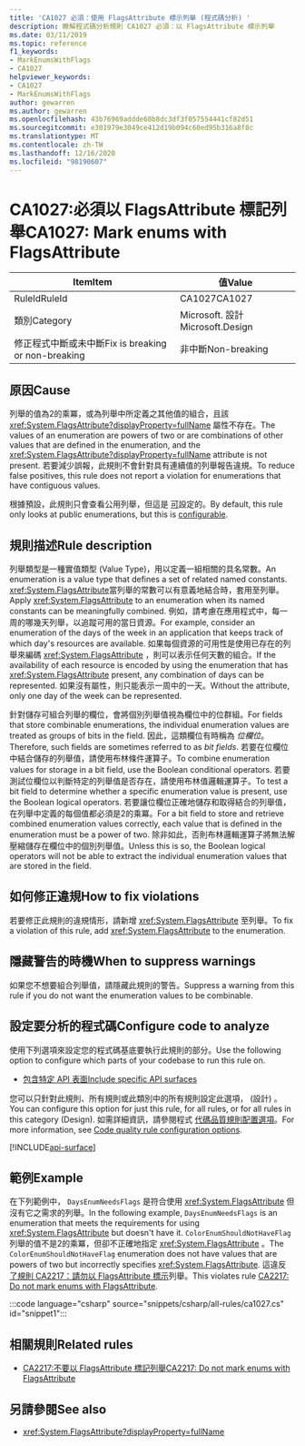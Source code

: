 ```yaml
---
title: 'CA1027 必須：使用 FlagsAttribute 標示列舉 (程式碼分析) '
description: 瞭解程式碼分析規則 CA1027 必須：以 FlagsAttribute 標示列舉
ms.date: 03/11/2019
ms.topic: reference
f1_keywords:
- MarkEnumsWithFlags
- CA1027
helpviewer_keywords:
- CA1027
- MarkEnumsWithFlags
author: gewarren
ms.author: gewarren
ms.openlocfilehash: 43b76969addde60b8dc3df3f057554441cf82d51
ms.sourcegitcommit: e301979e3049ce412d19b094c60ed95b316a8f8c
ms.translationtype: MT
ms.contentlocale: zh-TW
ms.lasthandoff: 12/16/2020
ms.locfileid: "98190607"
---
```

# <a name="ca1027-mark-enums-with-flagsattribute"></a><span data-ttu-id="de865-103">CA1027:必須以 FlagsAttribute 標記列舉</span><span class="sxs-lookup"><span data-stu-id="de865-103">CA1027: Mark enums with FlagsAttribute</span></span>

| <span data-ttu-id="de865-104">Item</span><span class="sxs-lookup"><span data-stu-id="de865-104">Item</span></span>                                     | <span data-ttu-id="de865-105">值</span><span class="sxs-lookup"><span data-stu-id="de865-105">Value</span></span>            |
|------------------------------------------|------------------|
| <span data-ttu-id="de865-106">RuleId</span><span class="sxs-lookup"><span data-stu-id="de865-106">RuleId</span></span>                                   | <span data-ttu-id="de865-107">CA1027</span><span class="sxs-lookup"><span data-stu-id="de865-107">CA1027</span></span>           |
| <span data-ttu-id="de865-108">類別</span><span class="sxs-lookup"><span data-stu-id="de865-108">Category</span></span>                                 | <span data-ttu-id="de865-109">Microsoft. 設計</span><span class="sxs-lookup"><span data-stu-id="de865-109">Microsoft.Design</span></span> |
| <span data-ttu-id="de865-110">修正程式中斷或未中斷</span><span class="sxs-lookup"><span data-stu-id="de865-110">Fix is breaking or non-breaking</span></span> | <span data-ttu-id="de865-111">非中斷</span><span class="sxs-lookup"><span data-stu-id="de865-111">Non-breaking</span></span>     |

## <a name="cause"></a><span data-ttu-id="de865-112">原因</span><span class="sxs-lookup"><span data-stu-id="de865-112">Cause</span></span>

<span data-ttu-id="de865-113">列舉的值為2的乘冪，或為列舉中所定義之其他值的組合，且該 <xref:System.FlagsAttribute?displayProperty=fullName> 屬性不存在。</span><span class="sxs-lookup"><span data-stu-id="de865-113">The values of an enumeration are powers of two or are combinations of other values that are defined in the enumeration, and the <xref:System.FlagsAttribute?displayProperty=fullName> attribute is not present.</span></span> <span data-ttu-id="de865-114">若要減少誤報，此規則不會針對具有連續值的列舉報告違規。</span><span class="sxs-lookup"><span data-stu-id="de865-114">To reduce false positives, this rule does not report a violation for enumerations that have contiguous values.</span></span>

<span data-ttu-id="de865-115">根據預設，此規則只會查看公用列舉，但這是 [可](#configure-code-to-analyze)設定的。</span><span class="sxs-lookup"><span data-stu-id="de865-115">By default, this rule only looks at public enumerations, but this is [configurable](#configure-code-to-analyze).</span></span>

## <a name="rule-description"></a><span data-ttu-id="de865-116">規則描述</span><span class="sxs-lookup"><span data-stu-id="de865-116">Rule description</span></span>

<span data-ttu-id="de865-117">列舉類型是一種實值類型 (Value Type)，用以定義一組相關的具名常數。</span><span class="sxs-lookup"><span data-stu-id="de865-117">An enumeration is a value type that defines a set of related named constants.</span></span> <span data-ttu-id="de865-118"><xref:System.FlagsAttribute>當列舉的常數可以有意義地結合時，套用至列舉。</span><span class="sxs-lookup"><span data-stu-id="de865-118">Apply <xref:System.FlagsAttribute> to an enumeration when its named constants can be meaningfully combined.</span></span> <span data-ttu-id="de865-119">例如，請考慮在應用程式中，每一周的哪幾天列舉，以追蹤可用的當日資源。</span><span class="sxs-lookup"><span data-stu-id="de865-119">For example, consider an enumeration of the days of the week in an application that keeps track of which day's resources are available.</span></span> <span data-ttu-id="de865-120">如果每個資源的可用性是使用已存在的列舉來編碼 <xref:System.FlagsAttribute> ，則可以表示任何天數的組合。</span><span class="sxs-lookup"><span data-stu-id="de865-120">If the availability of each resource is encoded by using the enumeration that has <xref:System.FlagsAttribute> present, any combination of days can be represented.</span></span> <span data-ttu-id="de865-121">如果沒有屬性，則只能表示一周中的一天。</span><span class="sxs-lookup"><span data-stu-id="de865-121">Without the attribute, only one day of the week can be represented.</span></span>

<span data-ttu-id="de865-122">針對儲存可組合列舉的欄位，會將個別列舉值視為欄位中的位群組。</span><span class="sxs-lookup"><span data-stu-id="de865-122">For fields that store combinable enumerations, the individual enumeration values are treated as groups of bits in the field.</span></span> <span data-ttu-id="de865-123">因此，這類欄位有時稱為 *位欄位*。</span><span class="sxs-lookup"><span data-stu-id="de865-123">Therefore, such fields are sometimes referred to as *bit fields*.</span></span> <span data-ttu-id="de865-124">若要在位欄位中結合儲存的列舉值，請使用布林條件運算子。</span><span class="sxs-lookup"><span data-stu-id="de865-124">To combine enumeration values for storage in a bit field, use the Boolean conditional operators.</span></span> <span data-ttu-id="de865-125">若要測試位欄位以判斷特定的列舉值是否存在，請使用布林值邏輯運算子。</span><span class="sxs-lookup"><span data-stu-id="de865-125">To test a bit field to determine whether a specific enumeration value is present, use the Boolean logical operators.</span></span> <span data-ttu-id="de865-126">若要讓位欄位正確地儲存和取得結合的列舉值，在列舉中定義的每個值都必須是2的乘冪。</span><span class="sxs-lookup"><span data-stu-id="de865-126">For a bit field to store and retrieve combined enumeration values correctly, each value that is defined in the enumeration must be a power of two.</span></span> <span data-ttu-id="de865-127">除非如此，否則布林邏輯運算子將無法解壓縮儲存在欄位中的個別列舉值。</span><span class="sxs-lookup"><span data-stu-id="de865-127">Unless this is so, the Boolean logical operators will not be able to extract the individual enumeration values that are stored in the field.</span></span>

## <a name="how-to-fix-violations"></a><span data-ttu-id="de865-128">如何修正違規</span><span class="sxs-lookup"><span data-stu-id="de865-128">How to fix violations</span></span>

<span data-ttu-id="de865-129">若要修正此規則的違規情形，請新增 <xref:System.FlagsAttribute> 至列舉。</span><span class="sxs-lookup"><span data-stu-id="de865-129">To fix a violation of this rule, add <xref:System.FlagsAttribute> to the enumeration.</span></span>

## <a name="when-to-suppress-warnings"></a><span data-ttu-id="de865-130">隱藏警告的時機</span><span class="sxs-lookup"><span data-stu-id="de865-130">When to suppress warnings</span></span>

<span data-ttu-id="de865-131">如果您不想要組合列舉值，請隱藏此規則的警告。</span><span class="sxs-lookup"><span data-stu-id="de865-131">Suppress a warning from this rule if you do not want the enumeration values to be combinable.</span></span>

## <a name="configure-code-to-analyze"></a><span data-ttu-id="de865-132">設定要分析的程式碼</span><span class="sxs-lookup"><span data-stu-id="de865-132">Configure code to analyze</span></span>

<span data-ttu-id="de865-133">使用下列選項來設定您的程式碼基底要執行此規則的部分。</span><span class="sxs-lookup"><span data-stu-id="de865-133">Use the following option to configure which parts of your codebase to run this rule on.</span></span>

- [<span data-ttu-id="de865-134">包含特定 API 表面</span><span class="sxs-lookup"><span data-stu-id="de865-134">Include specific API surfaces</span></span>](#include-specific-api-surfaces)

<span data-ttu-id="de865-135">您可以只針對此規則、所有規則或此類別中的所有規則設定此選項， (設計) 。</span><span class="sxs-lookup"><span data-stu-id="de865-135">You can configure this option for just this rule, for all rules, or for all rules in this category (Design).</span></span> <span data-ttu-id="de865-136">如需詳細資訊，請參閱程式 [代碼品質規則配置選項](../code-quality-rule-options.md)。</span><span class="sxs-lookup"><span data-stu-id="de865-136">For more information, see [Code quality rule configuration options](../code-quality-rule-options.md).</span></span>

[!INCLUDE[api-surface](~/includes/code-analysis/api-surface.md)]

## <a name="example"></a><span data-ttu-id="de865-137">範例</span><span class="sxs-lookup"><span data-stu-id="de865-137">Example</span></span>

<span data-ttu-id="de865-138">在下列範例中， `DaysEnumNeedsFlags` 是符合使用 <xref:System.FlagsAttribute> 但沒有它之需求的列舉。</span><span class="sxs-lookup"><span data-stu-id="de865-138">In the following example, `DaysEnumNeedsFlags` is an enumeration that meets the requirements for using <xref:System.FlagsAttribute> but doesn't have it.</span></span> <span data-ttu-id="de865-139">`ColorEnumShouldNotHaveFlag`列舉的值不是2的乘冪，但卻不正確地指定 <xref:System.FlagsAttribute> 。</span><span class="sxs-lookup"><span data-stu-id="de865-139">The `ColorEnumShouldNotHaveFlag` enumeration does not have values that are powers of two but incorrectly specifies <xref:System.FlagsAttribute>.</span></span> <span data-ttu-id="de865-140">這違反 [了規則 CA2217：請勿以 FlagsAttribute 標示](ca2217.md)列舉。</span><span class="sxs-lookup"><span data-stu-id="de865-140">This violates rule [CA2217: Do not mark enums with FlagsAttribute](ca2217.md).</span></span>

:::code language="csharp" source="snippets/csharp/all-rules/ca1027.cs" id="snippet1":::

## <a name="related-rules"></a><span data-ttu-id="de865-141">相關規則</span><span class="sxs-lookup"><span data-stu-id="de865-141">Related rules</span></span>

- [<span data-ttu-id="de865-142">CA2217:不要以 FlagsAttribute 標記列舉</span><span class="sxs-lookup"><span data-stu-id="de865-142">CA2217: Do not mark enums with FlagsAttribute</span></span>](ca2217.md)

## <a name="see-also"></a><span data-ttu-id="de865-143">另請參閱</span><span class="sxs-lookup"><span data-stu-id="de865-143">See also</span></span>

- <xref:System.FlagsAttribute?displayProperty=fullName>
